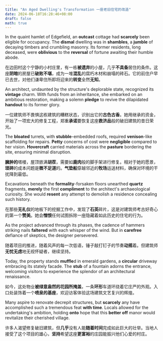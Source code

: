 ```yaml
---
title: "An Aged Dwelling's Transformation 一座老旧住宅的改造"
date: 2024-06-18T16:28:46+08:00
draft: false
math: true
---
```


In the quaint hamlet of Edgefield, an **outcast** cottage had **scarcely** been eligible for occupancy. The **dismal** dwelling was in **shambles**, a **jumble** of decaying timbers and crumbling masonry. Its former residents, long deceased, were **oblivious** to the **reversal** of fortune awaiting their humble abode.

在边田村这个宁静的小村庄里，有一栋**被遗弃**的小屋，几乎**不具备**居住的条件。这座**阴暗**的房屋已**破败不堪**，成为一堆**混乱**的腐朽木材和崩塌的砖石。它的前住户早已去世，对他们谦卑住所即将迎来的**转变**全然**无知**。

An architect, undaunted by the structure's deplorable state, recognized its **vintage** charm. With funds from an inheritance, she embarked on an ambitious restoration, making a solemn **pledge** to revive the dilapidated **handout** to its former glory.

一位建筑师不畏惧这栋建筑的糟糕状态，识别出它的**古色古香**。她用继承的资金，开始了一项宏大的修复工程，郑重**承诺**要恢复这座**救济品**般的破旧建筑的昔日荣光。

The **bloated** turrets, with **stubble**-embedded roofs, required **venison**-like scaffolding for repairs. **Petty** concerns of cost were **negligible** compared to her vision.  **Hovercraft** carried materials across the **pasture** bordering the site, ensuring minimal disruption.

**臃肿的**塔楼，屋顶嵌满**胡茬**，需要如**鹿肉**般的脚手架进行修复。相对于她的愿景，**琐碎**的成本问题是**微不足道**的。**气垫船**穿越邻近的**牧场**运送材料，确保对环境的干扰降到最低。

Excavations beneath the **formality**-forsaken floors unearthed **quartz** fragments, **merely** the first **compliment** to the architect's archaeological curiosity. She would **resent** any attempt to demolish a residence concealing such history.

在那些**无礼仪**的地板下的挖掘工作中，发现了**石英**碎片，这是对建筑师考古好奇心的第一个**赞美**。她会**憎恨**任何试图拆除一座隐藏着如此历史的住宅的行为。

As the project advanced through its phases, the cadence of hammers striking nails **faltered** with each whisper of the wind. But in **carefree** defiance of skeptics, the designer persevered.

随着项目的推进，随着风声的每一次低语，锤子敲打钉子的节奏**动摇**着。但建筑师**无忧无虑**地无视怀疑者，继续坚持。

Today, the property stands **muffle**d in emerald gardens, a **circular** driveway embracing its stately facade. The **stub** of a fountain adorns the entrance, welcoming visitors to experience the splendor of an architectural renaissance.

如今，这处物业**被绿意盎然的花园所掩盖**，一条**环形**车道环绕着它庄严的外观。入口处装饰着一个**喷泉的基座**，欢迎访客体验这场建筑文艺复兴的辉煌。

Many aspire to renovate decrepit structures, but **scarcely** any have accomplished such a tremendous feat **with time**. Locals allowed for the undertaking's ambition, holding **onto** hope that this **better off** manor would revitalize their cherished village.

许多人渴望修复破旧建筑，但**几乎**没有人能**随着时间**完成如此巨大的壮举。当地人接受了这个项目的雄心，**坚持**希望这座**更富裕**的庄园能振兴他们心爱的村庄。
